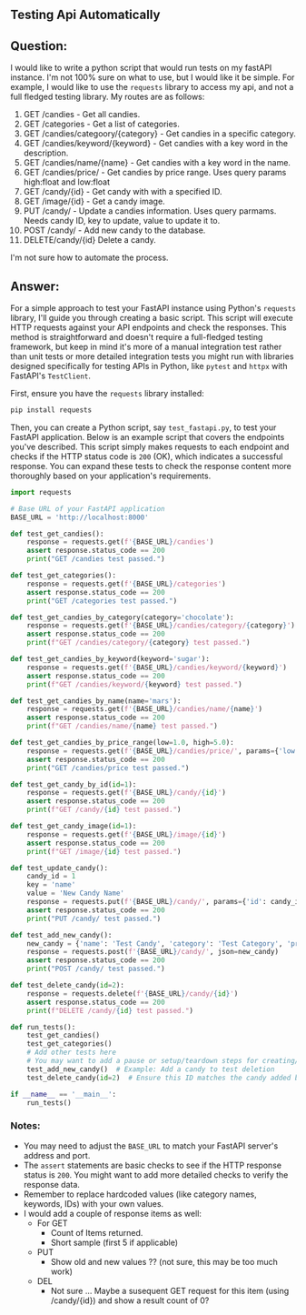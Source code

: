 ## Testing Api Automatically

## Question: 

I would like to write a python script that would run tests on my fastAPI instance. I'm not 100% sure on what to use, but I would like it be simple. For example, I would like to use the `requests` library to access my api, and not a full fledged testing library. My routes are as follows:

1. GET /candies - Get all candies.
2. GET /categories - Get a list of categories.
3. GET /candies/categoory/{category} - Get candies in a specific category.
4. GET /candies/keyword/{keyword} - Get candies with a key word in the description.
5. GET /candies/name/{name} - Get candies with a key word in the name.
6. GET /candies/price/ - Get candies by price range. Uses query params high:float and low:float
7. GET /candy/{id} - Get candy with with a specified ID.
8. GET /image/{id} - Get a candy image.
9. PUT /candy/ - Update a candies information. Uses query parmams. Needs candy ID, key to update, value to update it to.
10. POST /candy/ - Add new candy to the database.
11. DELETE/candy/{id} Delete a candy.

I'm not sure how to automate the process. 

## Answer: 

For a simple approach to test your FastAPI instance using Python's `requests` library, I'll guide you through creating a basic script. This script will execute HTTP requests against your API endpoints and check the responses. This method is straightforward and doesn't require a full-fledged testing framework, but keep in mind it's more of a manual integration test rather than unit tests or more detailed integration tests you might run with libraries designed specifically for testing APIs in Python, like `pytest` and `httpx` with FastAPI's `TestClient`.

First, ensure you have the `requests` library installed:

```sh
pip install requests
```

Then, you can create a Python script, say `test_fastapi.py`, to test your FastAPI application. Below is an example script that covers the endpoints you've described. This script simply makes requests to each endpoint and checks if the HTTP status code is `200` (OK), which indicates a successful response. You can expand these tests to check the response content more thoroughly based on your application's requirements.

```python
import requests

# Base URL of your FastAPI application
BASE_URL = 'http://localhost:8000'

def test_get_candies():
    response = requests.get(f'{BASE_URL}/candies')
    assert response.status_code == 200
    print("GET /candies test passed.")

def test_get_categories():
    response = requests.get(f'{BASE_URL}/categories')
    assert response.status_code == 200
    print("GET /categories test passed.")

def test_get_candies_by_category(category='chocolate'):
    response = requests.get(f'{BASE_URL}/candies/category/{category}')
    assert response.status_code == 200
    print(f"GET /candies/category/{category} test passed.")

def test_get_candies_by_keyword(keyword='sugar'):
    response = requests.get(f'{BASE_URL}/candies/keyword/{keyword}')
    assert response.status_code == 200
    print(f"GET /candies/keyword/{keyword} test passed.")

def test_get_candies_by_name(name='mars'):
    response = requests.get(f'{BASE_URL}/candies/name/{name}')
    assert response.status_code == 200
    print(f"GET /candies/name/{name} test passed.")

def test_get_candies_by_price_range(low=1.0, high=5.0):
    response = requests.get(f'{BASE_URL}/candies/price/', params={'low': low, 'high': high})
    assert response.status_code == 200
    print("GET /candies/price test passed.")

def test_get_candy_by_id(id=1):
    response = requests.get(f'{BASE_URL}/candy/{id}')
    assert response.status_code == 200
    print(f"GET /candy/{id} test passed.")

def test_get_candy_image(id=1):
    response = requests.get(f'{BASE_URL}/image/{id}')
    assert response.status_code == 200
    print(f"GET /image/{id} test passed.")

def test_update_candy():
    candy_id = 1
    key = 'name'
    value = 'New Candy Name'
    response = requests.put(f'{BASE_URL}/candy/', params={'id': candy_id, 'key': key, 'value': value})
    assert response.status_code == 200
    print("PUT /candy/ test passed.")

def test_add_new_candy():
    new_candy = {'name': 'Test Candy', 'category': 'Test Category', 'price': 1.99}
    response = requests.post(f'{BASE_URL}/candy/', json=new_candy)
    assert response.status_code == 200
    print("POST /candy/ test passed.")

def test_delete_candy(id=2):
    response = requests.delete(f'{BASE_URL}/candy/{id}')
    assert response.status_code == 200
    print(f"DELETE /candy/{id} test passed.")

def run_tests():
    test_get_candies()
    test_get_categories()
    # Add other tests here
    # You may want to add a pause or setup/teardown steps for creating/deleting test data
    test_add_new_candy()  # Example: Add a candy to test deletion
    test_delete_candy(id=2)  # Ensure this ID matches the candy added by test_add_new_candy

if __name__ == '__main__':
    run_tests()
```

### Notes:

- You may need to adjust the `BASE_URL` to match your FastAPI server's address and port.
- The `assert` statements are basic checks to see if the HTTP response status is `200`. You might want to add more detailed checks to verify the response data.
- Remember to replace hardcoded values (like category names, keywords, IDs) with your own values.
- I would add a couple of response items as well: 
  - For GET 
    - Count of Items returned.
    - Short sample (first 5 if applicable)
  - PUT
    - Show old and new values ?? (not sure, this may be too much work)
  - DEL
    - Not sure ... Maybe a susequent GET request for this item (using /candy/{id}) and show a result count of 0?